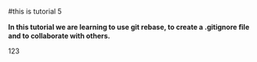 #this is tutorial 5

**In this tutorial we are learning to use git rebase, to create a .gitignore ﬁle and to collaborate with others.**

123